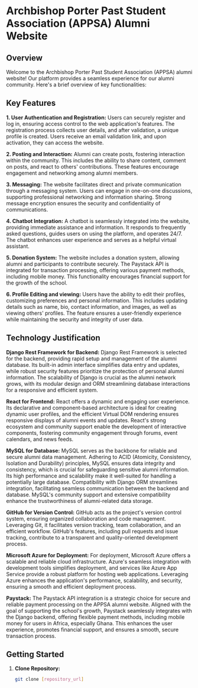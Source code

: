 # Archbishop Porter Past Student Association (APPSA) Alumni Website

## Overview

Welcome to the Archbishop Porter Past Student Association (APPSA) alumni website! Our platform provides a seamless experience for our alumni community. Here's a brief overview of key functionalities:

## Key Features
**1. User Authentication and Registration:**
Users can securely register and log in, ensuring access control to the web application's features. The registration process collects user details, and after validation, a unique profile is created. Users receive an email validation link, and upon activation, they can access the website.

**2. Posting and Interaction:**
Alumni can create posts, fostering interaction within the community. This includes the ability to share content, comment on posts, and react to others' contributions. These features encourage engagement and networking among alumni members.

**3. Messaging:**
The website facilitates direct and private communication through a messaging system. Users can engage in one-on-one discussions, supporting professional networking and information sharing. Strong message encryption ensures the security and confidentiality of communications.

**4. Chatbot Integration:**
A chatbot is seamlessly integrated into the website, providing immediate assistance and information. It responds to frequently asked questions, guides users on using the platform, and operates 24/7. The chatbot enhances user experience and serves as a helpful virtual assistant.

**5. Donation System:**
The website includes a donation system, allowing alumni and participants to contribute securely. The Paystack API is integrated for transaction processing, offering various payment methods, including mobile money. This functionality encourages financial support for the growth of the school.

**6. Profile Editing and viewing:**
Users have the ability to edit their profiles, customizing preferences and personal information. This includes updating details such as name, bio, contact information, and images, as well as viewing others' profiles. The feature ensures a user-friendly experience while maintaining the security and integrity of user data.

## Technology Justification
**Django Rest Framework for Backend:**
Django Rest Framework is selected for the backend, providing rapid setup and management of the alumni database. Its built-in admin interface simplifies data entry and updates, while robust security features prioritize the protection of personal alumni information. The scalability of Django is crucial as the alumni network grows, with its modular design and ORM streamlining database interactions for a responsive and efficient system.

**React for Frontend:**
React offers a dynamic and engaging user experience. Its declarative and component-based architecture is ideal for creating dynamic user profiles, and the efficient Virtual DOM rendering ensures responsive displays of alumni events and updates. React's strong ecosystem and community support enable the development of interactive components, fostering community engagement through forums, event calendars, and news feeds.

**MySQL for Database:**
MySQL serves as the backbone for reliable and secure alumni data management. Adhering to ACID (Atomicity, Consistency, Isolation and Durability) principles, MySQL ensures data integrity and consistency, which is crucial for safeguarding sensitive alumni information. Its high performance and scalability make it well-suited for handling a potentially large database. Compatibility with Django ORM streamlines integration, facilitating seamless communication between the backend and database. MySQL's community support and extensive compatibility enhance the trustworthiness of alumni-related data storage.

**GitHub for Version Control:**
GitHub acts as the project's version control system, ensuring organized collaboration and code management. Leveraging Git, it facilitates version tracking, team collaboration, and an efficient workflow. GitHub's features, including pull requests and issue tracking, contribute to a transparent and quality-oriented development process.

**Microsoft Azure for Deployment:**
For deployment, Microsoft Azure offers a scalable and reliable cloud infrastructure. Azure's seamless integration with development tools simplifies deployment, and services like Azure App Service provide a robust platform for hosting web applications. Leveraging Azure enhances the application's performance, scalability, and security, ensuring a smooth and efficient deployment process.

**Paystack:**
The Paystack API integration is a strategic choice for secure and reliable payment processing on the APPSA alumni website. Aligned with the goal of supporting the school's growth, Paystack seamlessly integrates with the Django backend, offering flexible payment methods, including mobile money for users in Africa, especially Ghana. This enhances the user experience, promotes financial support, and ensures a smooth, secure transaction process.

## Getting Started

1. **Clone Repository:**
   ```bash
   git clone [repository_url]
